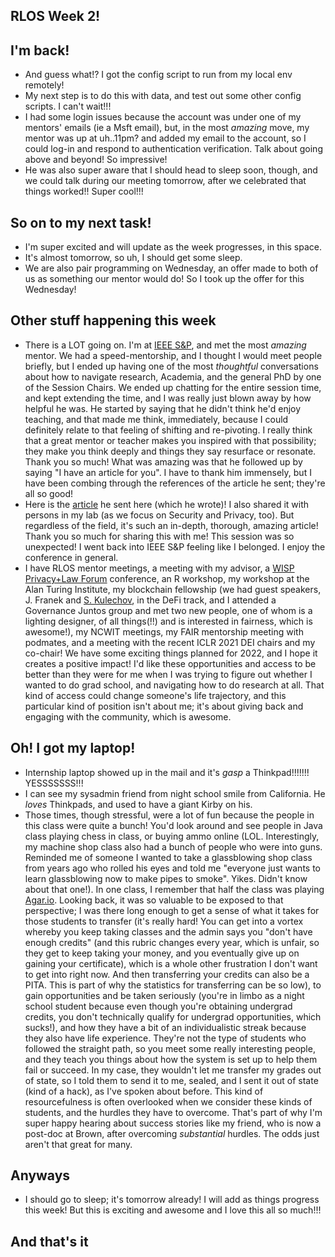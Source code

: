## RLOS Week 2!

## I'm back!
- And guess what!? I got the config script to run from my local env remotely!
- My next step is to do this with data, and test out some other config scripts. I can't wait!!!
- I had some login issues because the account was under one of my mentors' emails (ie a Msft email), but, in the most *amazing* move, my mentor was up at uh..11pm? and 
added my email to the account, so I could log-in and respond to authentication verification. Talk about going above and beyond! So impressive!
- He was also super aware that I should head to sleep soon, though, and we could talk during our meeting tomorrow, after we celebrated that things worked!! Super cool!!!

## So on to my next task!
- I'm super excited and will update as the week progresses, in this space.
- It's almost tomorrow, so uh, I should get some sleep.
- We are also pair programming on Wednesday, an offer made to both of us as something our mentor would do! So I took up the offer for this Wednesday!

## Other stuff happening this week
- There is a LOT going on. I'm at [IEEE S&P](https://www.ieee-security.org/TC/SP2021/), and met the most *amazing* mentor. We had a speed-mentorship, and I thought I would meet people briefly, but
I ended up having one of the most *thoughtful* conversations about how to navigate research, Academia, and the general PhD by one of the Session Chairs. We ended up chatting for the entire session time, and kept extending the time, and I was really just blown away by how helpful he was. He started by saying that he didn't think he'd enjoy teaching, and that made me think, immediately, because I could definitely relate to that feeling of shifting and re-pivoting. I really think that a great mentor or teacher makes you inspired with that possibility; they make you think deeply and things they say resurface or resonate. Thank you so much!
What was amazing was that he followed up by saying "I have an article for you". I have to thank him immensely, but I have been combing through the references
of the article he sent; they're all so good!
- Here is the [article](https://medium.com/digital-diplomacy/how-to-look-for-ideas-in-computer-science-research-7a3fa6f4696f) he sent here (which he wrote)! I also 
shared it with persons in my lab (as we focus on Security and Privacy, too). But regardless of the field, it's such an in-depth, thorough, amazing article!
Thank you so much for sharing this with me! This session was so unexpected! I went back into IEEE S&P feeling like I belonged. I enjoy the conference in general.
- I have RLOS mentor meetings, a meeting with my advisor, a [WISP Privacy+Law Forum](https://www.privacysecurityacademy.com/) conference, an R workshop, my workshop at the Alan Turing Institute, my blockchain 
fellowship (we had guest speakers, J. Franek and [S. Kulechov](https://everipedia.org/wiki/lang_en/stani-kulechov), in the DeFi track, and I attended a Governance Juntos group and met two new people, one of whom is a lighting designer, of all things(!!) and is interested in fairness, which is awesome!), my NCWIT meetings, my FAIR mentorship meeting with podmates, and a meeting with the recent ICLR 2021 DEI chairs and my co-chair! We have some exciting
things planned for 2022, and I hope it creates a positive impact! I'd like these opportunities and access to be better than they were for me when I was trying to 
figure out whether I wanted to do grad school, and navigating how to do research at all. That kind of access could change someone's life trajectory, and this
particular kind of position isn't about me; it's about giving back and engaging with the community, which is awesome.

## Oh! I got my laptop!
- Internship laptop showed up in the mail and it's *gasp* a Thinkpad!!!!!!! YESSSSSSS!!!
- I can see my sysadmin friend from night school smile from California. He *loves* Thinkpads, and used to have a giant Kirby on his. 
- Those times, though stressful, were a lot of fun because the people in this class were quite a bunch! You'd look around and see people in Java class
playing chess in class, or buying ammo online (LOL. Interestingly, my machine shop class also had a bunch of people who were into guns. Reminded me of someone I wanted to take a glassblowing shop class from years ago who rolled his eyes and told me "everyone just wants to learn glassblowing now to make pipes to smoke". Yikes. Didn't know about that one!). In one class, I remember that half the class was playing [Agar.io](https://en.wikipedia.org/wiki/Agar.io).
Looking back, it was so valuable to be exposed to that perspective; I was there long enough to get a sense of what it takes for those students to transfer (it's 
really hard! You can get into a vortex whereby you keep taking classes and the admin says you "don't have enough credits" (and this rubric changes every year, which is unfair, so they get to keep taking your money, and you eventually give up on gaining your certificate), which is a whole other frustration I don't want to get into right now. And then transferring your credits can also be a PITA. This is part of why the statistics for transferring can be so low), to gain opportunities and be taken seriously (you're in limbo as a night school student because even though you're obtaining undergrad credits,
you don't technically qualify for undergrad opportunities, which sucks!), and how they have a bit of an individualistic streak because they also have life experience.
They're not the type of students who followed the straight path, so you meet some really interesting people, and they teach you things about how the system is
set up to help them fail or succeed. In my case, they wouldn't let me transfer my grades out of state, so I told them to send it to me, sealed, and I sent it out of state (kind of a hack), as I've spoken about before. This kind of resourcefulness is often overlooked when we consider these kinds of students, and the hurdles they have to overcome. That's part of why I'm super happy hearing about success stories like my friend, who is now a post-doc at Brown, after overcoming *substantial* hurdles. The odds just aren't that great for many.

## Anyways
- I should go to sleep; it's tomorrow already! I will add as things progress this week! But this is exciting and awesome and I love this all so much!!!

## And that's it

